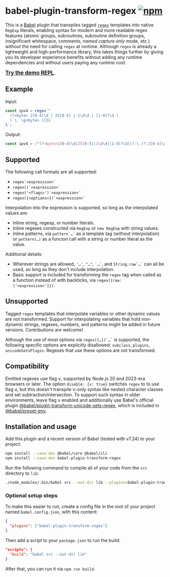 # babel-plugin-transform-regex [![npm](https://img.shields.io/npm/v/babel-plugin-transform-regex)](https://www.npmjs.com/package/babel-plugin-transform-regex)

This is a [Babel](https://babel.dev/) plugin that transpiles tagged [`regex`](https://github.com/slevithan/regex) templates into native `RegExp` literals, enabling syntax for modern and more readable regex features (atomic groups, subroutines, subroutine definition groups, insignificant whitespace, comments, *named capture only* mode, etc.) without the need for calling `regex` at runtime. Although `regex` is already a lightweight and high-performance library, this takes things further by giving you its developer experience benefits without adding any runtime dependencies and without users paying any runtime cost.

<big>**[Try the demo REPL](https://slevithan.github.io/babel-plugin-transform-regex/demo/)**.</big>

## Example

Input:

```js
const ipv4 = regex`^
  (?<byte> 2[0-4]\d | 25[0-5] | 1\d\d | [1-9]?\d )
  ( \. \g<byte> ){3}
$`;
```

Output:

```js
const ipv4 = /^(?<byte>2[0-4]\d|25[0-5]|1\d\d|[1-9]?\d)(?:\.(?:2[0-4]\d|25[0-5]|1\d\d|[1-9]?\d)){3}$/v;
```

## Supported

The following call formats are all supported:

- `` regex`<expression>` ``
- `` regex()`<expression>` ``
- `` regex('<flags>')`<expression>` ``
- `` regex({<options>})`<expression>` ``

Interpolation into the expression is supported, so long as the interpolated values are:

- Inline string, regexp, or number literals.
- Inline regexes constructed via `RegExp` or `new RegExp` with string values.
- Inline patterns, via `` pattern`…` `` as a template tag (without interpolation) or `pattern(…)` as a funcion call with a string or number literal as the value.

Additional details:

- Wherever strings are allowed, `'…'`, `"…"`, `` `…` ``, and `` String.raw`…` `` can all be used, so long as they don't include interpolation.
- Basic support is included for transforming the `regex` tag when called as a function instead of with backticks, via `regex({raw: ['<expression>']})`.

## Unsupported

Tagged `regex` templates that interpolate variables or other dynamic values are not transformed. Support for interpolating variables that hold non-dynamic strings, regexes, numbers, and patterns might be added in future versions. Contributions are welcome!

Although the use of most options via `` regex({…})`…` `` is supported, the following specific options are explicitly disallowed: `subclass`, `plugins`, `unicodeSetsPlugin`. Regexes that use these options are not transformed.

## Compatibility

Emitted regexes use flag <kbd>v</kbd>, supported by Node.js 20 and 2023-era browsers or later. The option `disable: {v: true}` switches `regex` to to use flag <kbd>u</kbd>, but this doesn't transpile <kbd>v</kbd>-only syntax like nested character classes and set subtraction/intersection. To support such syntax in older environments, leave flag <kbd>v</kbd> enabled and additionally use Babel's official plugin [@babel/plugin-transform-unicode-sets-regex](https://babel.dev/docs/babel-plugin-transform-unicode-sets-regex), which is included in [@babel/preset-env](https://babel.dev/docs/babel-preset-env).

## Installation and usage

Add this plugin and a recent version of Babel (tested with v7.24) to your project:

```sh
npm install --save-dev @babel/core @babel/cli
npm install --save-dev babel-plugin-transform-regex
```
Run the following command to compile all of your code from the `src` directory to `lib`:

```sh
./node_modules/.bin/babel src --out-dir lib --plugins=babel-plugin-transform-regex
```

### Optional setup steps

To make this easier to run, create a config file in the root of your project named `babel.config.json`, with this content:

```json
{
  "plugins": ["babel-plugin-transform-regex"]
}
```

Then add a script to your `package.json` to run the build:

```json
"scripts": {
  "build": "babel src --out-dir lib"
}
```

After that, you can run it via `npm run build`.
